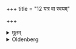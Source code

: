 +++
title = "12 यत्र वा स्वयम्"

+++

<details><summary>मूलम्</summary>

यत्र वा स्वयं कृताः श्वभ्रास्सर्वतोऽभिमुखाः स्युः १२
</details>

<details><summary>Oldenberg</summary>

12. Or (the site of the house) should have the form of bricks (?) or of . . . . . . . (?)

13. Or there should be natural holes (in the ground) in all directions.
</details>
